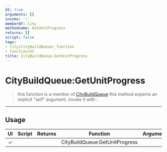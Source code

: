 ```yaml
---
UI: true
arguments: []
invoke: ':'
memberOf: City
methodname: GetUnitProgress
returns: []
script: false
tags:
- City/CityBuildQueue/_function
- function/UI
title: CityBuildQueue.GetUnitProgress
---
```

# CityBuildQueue:GetUnitProgress
> this function is a member of [CityBuildQueue](civ-6/lua/CityBuildQueue.md)
> this method expects an implicit "self" argument. invoke it with `:`
-----
## Usage
|  UI | Script | Returns | Function | Arguments |
|:---:|:------:|-------:|:--------:|:---------|
|✓| ||CityBuildQueue:GetUnitProgress||
